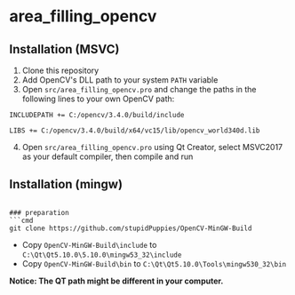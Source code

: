 # area_filling_opencv

## Installation (MSVC)
1. Clone this repository
2. Add OpenCV's DLL path to your system ```PATH``` variable
3. Open ```src/area_filling_opencv.pro``` and change the paths in the following lines to your own OpenCV path:
```
INCLUDEPATH += C:/opencv/3.4.0/build/include

LIBS += C:/opencv/3.4.0/build/x64/vc15/lib/opencv_world340d.lib
```
4. Open ```src/area_filling_opencv.pro``` using Qt Creator, select MSVC2017 as your default compiler, then compile and run

## Installation (mingw)
```

### preparation
```cmd
git clone https://github.com/stupidPuppies/OpenCV-MinGW-Build
```
- Copy `OpenCV-MinGW-Build\include` to `C:\Qt\Qt5.10.0\5.10.0\mingw53_32\include` 
- Copy `OpenCV-MinGW-Build\bin` to `C:\Qt\Qt5.10.0\Tools\mingw530_32\bin` 

**Notice: The QT path might be different in your computer.**